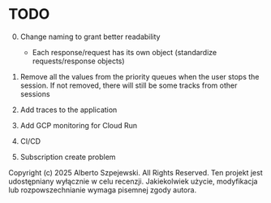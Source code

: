 # TODO
0. Change naming to grant better readability
    * Each response/request has its own object (standardize requests/response objects)

1. Remove all the values from the priority queues when the user stops the 
session. If not removed, there will still be some tracks from other sessions

2. Add traces to the application

3. Add GCP monitoring for Cloud Run

4. CI/CD

5. Subscription create problem

Copyright (c) 2025 Alberto Szpejewski. All Rights Reserved.
Ten projekt jest udostępniany wyłącznie w celu recenzji. Jakiekolwiek użycie, modyfikacja lub rozpowszechnianie wymaga pisemnej zgody autora.
